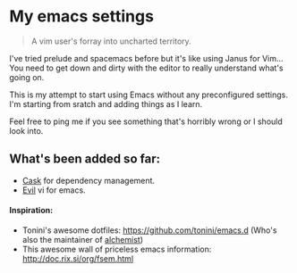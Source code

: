 # My emacs settings
> A vim user's forray into uncharted territory.

I've tried prelude and spacemacs before but it's like using Janus for Vim... You need to get down and dirty with the editor to really understand what's going on.

This is my attempt to start using Emacs without any preconfigured settings. I'm starting from sratch and adding things as I learn.

Feel free to ping me if you see something that's horribly wrong or I should look into.


## What's been added so far:
- [Cask](https://github.com/cask/cask) for dependency management.
- [Evil](http://www.emacswiki.org/emacs/Evil) vi for emacs.

#### Inspiration:
- Tonini's awesome dotfiles: https://github.com/tonini/emacs.d (Who's also the maintainer of [alchemist](https://github.com/tonini/alchemist.el))
- This awesome wall of priceless emacs information: http://doc.rix.si/org/fsem.html

